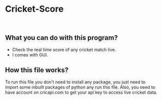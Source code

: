 # Cricket-Score

<br>

## What you can do with this program?
- Check the real time score of any cricket match live.
- I comes with GUI.

## How this file works?
To run this file you don't need to install any package, you just need to import some inbuilt packages of python any run this file. Also, you need to have account on cricapi.com to get your api key to access live cricket data.
